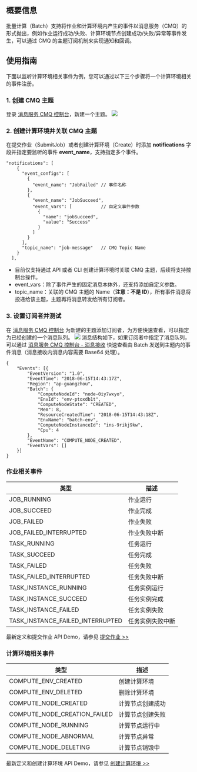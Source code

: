 
## 概要信息
批量计算（Batch）支持将作业和计算环境内产生的事件以消息服务（CMQ）的形式抛出，例如作业运行成功/失败、计算环境节点创建成功/失败/异常等事件发生，可以通过 CMQ 的主题订阅机制来实现通知和回调。

## 使用指南
下面以监听计算环境相关事件为例，您可以通过以下三个步骤将一个计算环境相关的事件注册。

### 1. 创建 CMQ 主题
登录 [消息服务 CMQ 控制台](https://console.cloud.tencent.com/mq/topic?rid=1)，新建一个主题。
![](https://main.qcloudimg.com/raw/747914d23505bcf2f95faa204d992e88.png)

### 2. 创建计算环境并关联 CMQ 主题
在提交作业（SubmitJob）或者创建计算环境（Create）时添加 **notifications** 字段并指定要监听的事件 **event_name**，支持指定多个事件。
```
"notifications": [
    {
      "event_configs": [
        {
          "event_name": "JobFailed" // 事件名称
        },
        {
          "event_name": "JobSucceed",
          "event_vars": [           // 自定义事件参数
            {
              "name": "jobSucceed",
              "value": "Success"
            }
          ]
        }
      ],
      "topic_name": "job-message"   // CMQ Topic Name
    }
  ],
```
* 目前仅支持通过 API 或者 CLI 创建计算环境时关联 CMQ 主题，后续将支持控制台操作。
* event_vars：除了事件产生的固定消息本体外，还支持添加自定义参数。
* topic_name：关联的 CMQ 主题的 Name（**注意：不是 ID**），所有事件消息将投递给该主题，主题再将消息转发给所有订阅者。

### 3. 设置订阅者并测试
在 [消息服务 CMQ 控制台](https://console.cloud.tencent.com/mq/topic?rid=1) 为新建的主题添加订阅者，为方便快速查看，可以指定为已经创建的一个消息队列。
![](https://main.qcloudimg.com/raw/d8f6b9e5b7710438267c82e5eaf4d1ad.png)
消息结构如下，如果订阅者中指定了消息队列，可以通过 [消息服务 CMQ 控制台 - 消息接收](https://console.cloud.tencent.com/mq/receive) 快速查看由 Batch 发送到主题内的事件消息（消息接收内消息内容需要 Base64 处理）。

```
{
	"Events": [{
		"EventVersion": "1.0",
		"EventTime": "2018-06-15T14:43:17Z",
		"Region": "ap-guangzhou",
		"Batch": {
			"ComputeNodeId": "node-0iy7wxyo",
			"EnvId": "env-ptoxdb1t",
			"ComputeNodeState": "CREATED",
			"Mem": 8,
			"ResourceCreatedTime": "2018-06-15T14:43:18Z",
			"EnvName": "batch-env",
			"ComputeNodeInstanceId": "ins-9rikj9kw",
			"Cpu": 4
		},
		"EventName": "COMPUTE_NODE_CREATED",
		"EventVars": []
	}]
}
```

### 作业相关事件
类型 | 描述
-----|------
JOB_RUNNING | 作业运行
JOB_SUCCEED | 作业完成
JOB_FAILED | 作业失败
JOB_FAILED_INTERRUPTED | 作业失败中断
TASK_RUNNING | 任务运行
TASK_SUCCEED | 任务完成
TASK_FAILED | 任务失败
TASK_FAILED_INTERRUPTED | 任务失败中断
TASK_INSTANCE_RUNNING | 任务实例运行
TASK_INSTANCE_SUCCEED | 任务实例完成
TASK_INSTANCE_FAILED | 任务实例失败
TASK_INSTANCE_FAILED_INTERRUPTED | 任务实例失败中断

最新定义和提交作业 API Demo，请参见 [提交作业 >>](https://intl.cloud.tencent.com/zh/document/product/599/12683)

### 计算环境相关事件
类型 | 描述
-----|------
COMPUTE_ENV_CREATED | 创建计算环境
COMPUTE_ENV_DELETED | 删除计算环境
COMPUTE_NODE_CREATED | 计算节点创建成功
COMPUTE_NODE_CREATION_FAILED |  计算节点创建失败
COMPUTE_NODE_RUNNING | 计算节点运行中
COMPUTE_NODE_ABNORMAL | 计算节点异常
COMPUTE_NODE_DELETING | 计算节点销毁中 

最新定义和创建计算环境 API Demo，请参见 [创建计算环境 >>](https://intl.cloud.tencent.com/zh/document/product/599/12691)
